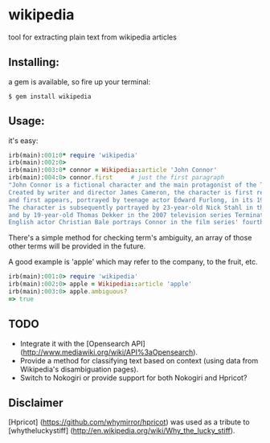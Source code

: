 # wikipedia

tool for extracting plain text from wikipedia articles

## Installing:

a gem is available, so fire up your terminal:

````
$ gem install wikipedia
````

## Usage:

it's easy:

````ruby
irb(main):001:0* require 'wikipedia'
irb(main):002:0>
irb(main):003:0* connor = Wikipedia::article 'John Connor'
irb(main):004:0> connor.first     # just the first paragraph
"John Connor is a fictional character and the main protagonist of the Terminator franchise.
Created by writer and director James Cameron, the character is first referred to in the 1984 film The Terminator 
and first appears, portrayed by teenage actor Edward Furlong, in its 1991 sequel Terminator 2: Judgment Day.
The character is subsequently portrayed by 23-year-old Nick Stahl in the 2003 film Terminator 3: Rise of the Machines
and by 19-year-old Thomas Dekker in the 2007 television series Terminator: The Sarah Connor Chronicles.
English actor Christian Bale portrays Connor in the film series' fourth installment, Terminator Salvation."
````

There's a simple method for checking term's ambiguity, an array of those other terms will be provided in the future.

A good example is 'apple' which may refer to the company, to the fruit, etc.

````ruby
irb(main):001:0> require 'wikipedia'
irb(main):002:0> apple = Wikipedia::article 'apple'
irb(main):003:0> apple.ambiguous?
=> true
````

## TODO

* Integrate it with the [Opensearch API] (http://www.mediawiki.org/wiki/API%3aOpensearch).
* Provide a method for classifying text based on context (using data from Wikipedia's disambiguation pages).
* Switch to Nokogiri or provide support for both Nokogiri and Hpricot?

## Disclaimer

[Hpricot] (https://github.com/whymirror/hpricot) was used as a tribute to [whytheluckystiff] (http://en.wikipedia.org/wiki/Why_the_lucky_stiff).
